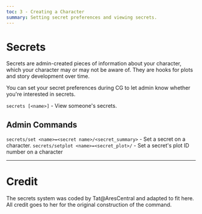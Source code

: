 ```yaml
---
toc: 3 - Creating a Character
summary: Setting secret preferences and viewing secrets.
---
```

# Secrets
Secrets are admin-created pieces of information about your character, which your character may or may not be aware of. They are hooks for plots and story development over time.

You can set your secret preferences during CG to let admin know whether you're interested in secrets.

`secrets [<name>]` - View someone's secrets.

## Admin Commands

`secrets/set <name>=<secret name>/<secret_summary>` - Set a secret on a character.
`secrets/setplot <name>=<secret_plot>/` - Set a secret's plot ID number on a character

---
# Credit
The secrets system was coded by Tat@AresCentral and adapted to fit here. All credit goes to her for the original construction of the command.
